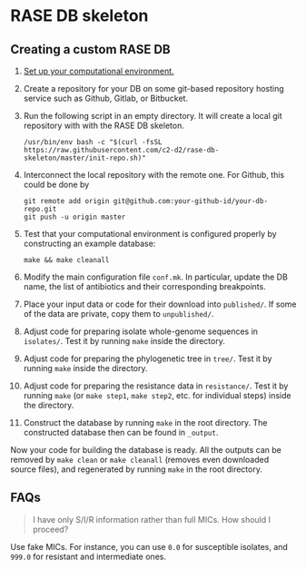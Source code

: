 # RASE DB skeleton

## Creating a custom RASE DB

1. [Set up your computational environment.](https://github.com/karel-brinda/rase#computational-environment)

2. Create a repository for your DB on some git-based repository hosting service such as Github, Gitlab, or Bitbucket.

3. Run the following script in an empty directory. It will create a local git repository with with the RASE DB skeleton.

   ```
   /usr/bin/env bash -c "$(curl -fsSL https://raw.githubusercontent.com/c2-d2/rase-db-skeleton/master/init-repo.sh)"
   ```

4. Interconnect the local repository with the remote one. For Github, this could be done by
   ```
   git remote add origin git@github.com:your-github-id/your-db-repo.git
   git push -u origin master
   ```

5. Test that your computational environment is configured properly by constructing an example database:
   ```
   make && make cleanall
   ```

6. Modify the main configuration file `conf.mk`. In particular, update the DB name, the list of antibiotics and their corresponding breakpoints.

7. Place your input data or code for their download into `published/`. If some of the data are private, copy them to `unpublished/`.

8. Adjust code for preparing isolate whole-genome sequences in `isolates/`. Test it by running `make` inside the directory.

9. Adjust code for preparing the phylogenetic tree in `tree/`. Test it by running `make` inside the directory.

10. Adjust code for preparing the resistance data in `resistance/`. Test it by running `make` (or `make step1`, `make step2`, etc. for individual steps) inside the directory.

11. Construct the database by running `make` in the root directory. The constructed database then can be found in `_output`.

Now your code for building the database is ready. All the outputs can be removed by `make clean` or `make cleanall` (removes even downloaded source files), and regenerated by running `make` in the root directory.


## FAQs

> I have only S/I/R information rather than full MICs. How should I proceed?

Use fake MICs. For instance, you can use `0.0` for susceptible isolates, and `999.0` for resistant and intermediate ones.
